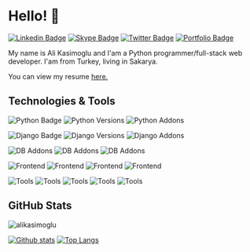 # Hello! 👋
[![Linkedin Badge](https://img.shields.io/badge/-alikasimoglu-0072b1?style=flat&logo=Linkedin&logoColor=white&link=https://www.linkedin.com/in/alikasimoglu/)](https://www.linkedin.com/in/alikasimoglu/)
[![Skype Badge](https://img.shields.io/badge/-kasimoglu.ali-00acee?style=flat&logo=skype&logoColor=white&link=skype:<kasimoglu.ali>)](skype:<kasimoglu.ali>)
[![Twitter Badge](https://img.shields.io/badge/-alikasimoglu-1da1f2?style=flat&logo=twitter&logoColor=white&link=https://twitter.com/alikasimoglu/)](https://www.twitter.com/alikasimoglu/)
[![Portfolio Badge](https://img.shields.io/badge/portfolio-web-5e60ce?style=flat&link=https://alikasimoglu.com/en/projects)](https://alikasimoglu.com/en/projects) 
<p align='left'>My name is Ali Kasimoglu and I'am a Python programmer/full-stack web developer. I'am from Turkey, living in Sakarya.</p>
<p align='left'> You can view my resume <a href='https://alikasimoglu.com/en ' target=_blank><u>here</u>.</a></p>

## Technologies & Tools
![Python Badge](https://img.shields.io/badge/-Python-0072b1?style=flat&logo=Python&logoColor=white&labelColor=gray)
![Python Versions](https://img.shields.io/pypi/pyversions/Django)
![Python Addons](https://img.shields.io/badge/-OOP-0072b1?style=flat&logo=python&logoColor=white&labelColor=gray)

![Django Badge](https://img.shields.io/badge/-Django-0072b1?style=flat&logo=django&logoColor=white&labelColor=gray)
![Django Versions](https://img.shields.io/pypi/djversions/djangorestframework)
![Django Addons](https://img.shields.io/badge/-REST_API-0072b1?style=flat&logo=django&logoColor=white&labelColor=gray)

![DB Addons](https://img.shields.io/badge/-SQLite-0072b1?style=flat&logo=SQLite&logoColor=white&labelColor=gray)
![DB Addons](https://img.shields.io/badge/-PostgreSQL-0072b1?style=flat&logo=PostgreSQL&logoColor=white&labelColor=gray)
![DB Addons](https://img.shields.io/badge/-MySQL-0072b1?style=flat&logo=MySQL&logoColor=white&labelColor=gray)

![Frontend](https://img.shields.io/badge/-JavaScript-0072b1?style=flat&logo=JavaScript&logoColor=white&labelColor=gray)
![Frontend](https://img.shields.io/badge/-CSS-0072b1?style=flat&logo=css3&logoColor=white&labelColor=gray)
![Frontend](https://img.shields.io/badge/-Bootstrap-0072b1?style=flat&logo=bootstrap&logoColor=white&labelColor=gray)
![Frontend](https://img.shields.io/badge/PWA-0072b1)

![Tools](https://img.shields.io/badge/-PyCharm-0072b1?style=flat&logo=PyCharm&logoColor=white&labelColor=gray)
![Tools](https://img.shields.io/badge/-Visual_Studio_Code-0072b1?style=flat&logo=visual-studio-code&logoColor=white&labelColor=gray)
![Tools](https://img.shields.io/badge/-DigitalOcean-0072b1?style=flat&logo=DigitalOcean&logoColor=white&labelColor=gray)
![Tools](https://img.shields.io/badge/-Linux-0072b1?style=flat&logo=Linux&logoColor=white&labelColor=gray)
![Tools](https://img.shields.io/badge/-Photoshop-0072b1?style=flat&logo=Adobe-Photoshop&logoColor=white&labelColor=gray)


## GitHub Stats
<p align=left> <img src=https://komarev.com/ghpvc/?username=alikasimoglu alt=alikasimoglu /> </p>

[![Github stats](https://github-readme-stats.vercel.app/api?username=alikasimoglu&show_icons=true&include_all_commits=true&bg_color=5e60ce&text_color=ffffff&title_color=373878&icon_color=373878&hide_border=True)](https://github.com/alikasimoglu/github-readme-stats)
[![Top Langs](https://github-readme-stats.vercel.app/api/top-langs/?username=alikasimoglu&layout=compact&bg_color=5e60ce&text_color=ffffff&title_color=373878&icon_color=373878&hide_border=True)](https://github.com/alikasimoglu/github-readme-stats)
